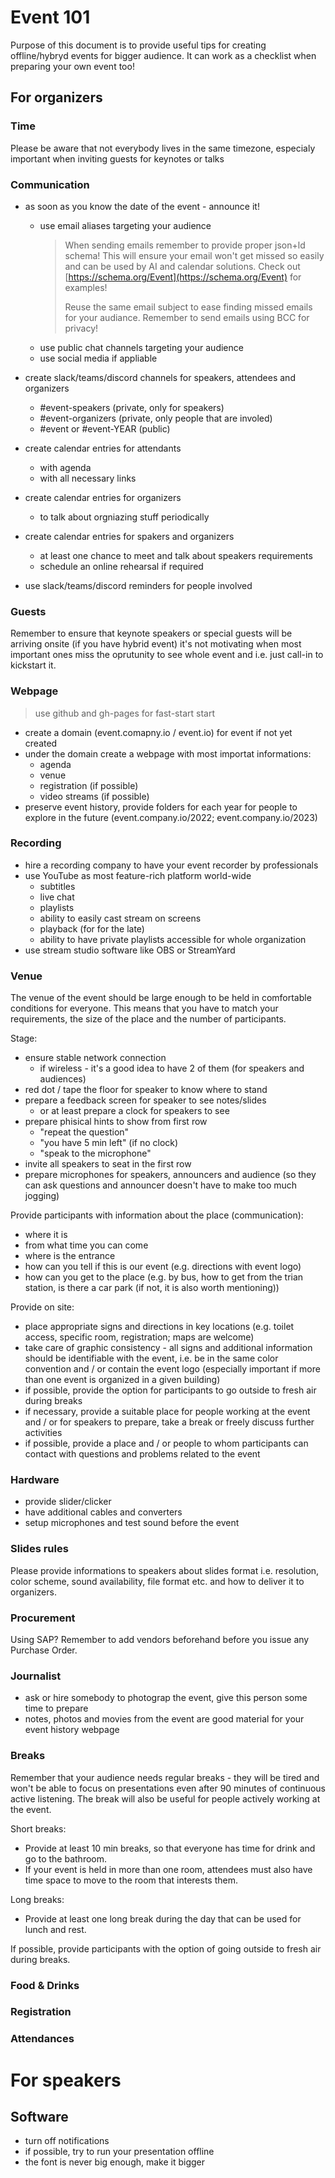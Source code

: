 
# Event 101
Purpose of this document is to provide useful tips for creating offline/hybryd events for bigger audience.
It can work as a checklist when preparing your own event too!

## For organizers

### Time

Please be aware that not everybody lives in the same timezone, 
especialy important when inviting guests for keynotes or talks

### Communication

* as soon as you know the date of the event - announce it!
  * use email aliases targeting your audience
   	> When sending emails remember to provide proper json+ld schema! 
	> This will ensure your email won't get missed so easily and can be used by AI and calendar solutions.
	> Check out [https://schema.org/Event](https://schema.org/Event) for examples!
	> 
	> Reuse the same email subject to ease finding missed emails for your audiance.
	> Remember to send emails using BCC for privacy!
  * use public chat channels targeting your audience
  * use social media if appliable

* create slack/teams/discord channels for speakers, attendees and organizers
  * \#event-speakers (private, only for speakers)
  * \#event-organizers (private, only people that are involed)
  * \#event or #event-YEAR (public)

* create calendar entries for attendants
	* with agenda
	* with all necessary links

* create calendar entries for organizers
	* to talk about orgniazing stuff periodically

* create calendar entries for spakers and organizers
	 * at least one chance to meet and talk about speakers requirements
	 * schedule an online rehearsal if required

* use slack/teams/discord reminders for people involved

### Guests

Remember to ensure that keynote speakers or special guests will be arriving onsite (if you have hybrid event)
it's not motivating when most important ones miss the oprutunity to see whole event and i.e. just call-in to kickstart it.

### Webpage
> use github and gh-pages for fast-start start

* create a domain (event.comapny.io / event.io) for event if not yet created
* under the domain create a webpage with most importat informations:
  * agenda
  * venue
  * registration (if possible)
  * video streams (if possible)
 * preserve event history, provide folders for each year 
    for people to explore in the future (event.company.io/2022; event.company.io/2023)

### Recording

* hire a recording company to have your event recorder by professionals
* use YouTube as most feature-rich platform world-wide
  * subtitles 
  * live chat
  * playlists
  * ability to easily cast stream on screens
  * playback (for for the late)
  * ability to have private playlists accessible for whole organization
* use stream studio software like OBS or StreamYard

### Venue

The venue of the event should be large enough to be held in comfortable conditions for everyone. This means that you have to match your requirements, the size of the place and the number of participants.

Stage:
* ensure stable network connection
	* if wireless - it's a good idea to have 2 of them (for speakers and audiences)
* red dot / tape the floor for speaker to know where to stand
* prepare a feedback screen for speaker to see notes/slides
	* or at least prepare a clock for speakers to see
* prepare phisical hints to show from first row
  * "repeat the question"
  * "you have 5 min left" (if no clock)
  * "speak to the microphone"
 * invite all speakers to seat in the first row
* prepare microphones for speakers, announcers and audience (so they can ask questions and announcer doesn't have to make too much jogging)

Provide participants with information about the place (communication): 
* where it is
* from what time you can come
* where is the entrance
* how can you tell if this is our event (e.g. directions with event logo)
* how can you get to the place (e.g. by bus, how to get from the trian station, is there a car park (if not, it is also worth mentioning))

Provide on site:
* place appropriate signs and directions in key locations (e.g. toilet access, specific room, registration; maps are welcome)
* take care of graphic consistency - all signs and additional information should be identifiable with the event, i.e. be in the same color convention and / or contain the event logo (especially important if more than one event is organized in a given building)
* if possible, provide the option for participants to go outside to fresh air during breaks
* if necessary, provide a suitable place for people working at the event and / or for speakers to prepare, take a break or freely discuss further activities
* if possible, provide a place and / or people to whom participants can contact with questions and problems related to the event

### Hardware

* provide slider/clicker
* have additional cables and converters
* setup microphones and test sound before the event

### Slides rules

Please provide informations to speakers about slides format i.e. resolution, color scheme, 
sound availability, file format etc.  and how to deliver it to organizers.

### Procurement

Using SAP? 
Remember to add vendors beforehand before you issue any Purchase Order.

### Journalist

* ask or hire somebody to photograp the event, give this person some time to prepare
* notes, photos and movies from the event are good material for your event history webpage

### Breaks
Remember that your audience needs regular breaks - they will be tired and won't be able to focus on presentations even after 90 minutes of continuous active listening.
The break will also be useful for people actively working at the event.

Short breaks:
* Provide at least 10 min breaks, so that everyone has time for drink and go to the bathroom.
* If your event is held in more than one room, attendees must also have time space to move to the room that interests them.

Long breaks:
* Provide at least one long break during the day that can be used for lunch and rest.

If possible, provide participants with the option of going outside to fresh air during breaks.

### Food & Drinks 

### Registration

### Attendances

# For speakers

## Software

* turn off notifications
* if possible, try to run your presentation offline
* the font is never big enough, make it bigger
